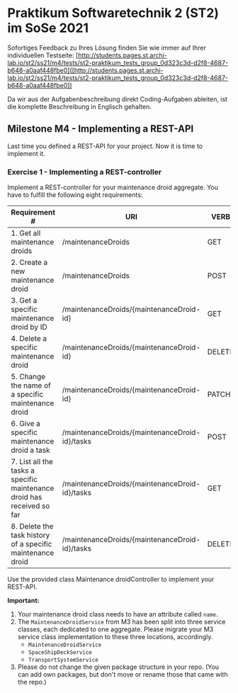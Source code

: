 # Praktikum Softwaretechnik 2 (ST2) im SoSe 2021

Sofortiges Feedback zu Ihres Lösung finden Sie wie immer auf Ihrer individuellen Testseite:
[http://students.pages.st.archi-lab.io/st2/ss21/m4/tests/st2-praktikum_tests_group_0d323c3d-d2f8-4687-b648-a0aaf448fbe0]([http://students.pages.st.archi-lab.io/st2/ss21/m4/tests/st2-praktikum_tests_group_0d323c3d-d2f8-4687-b648-a0aaf448fbe0])

Da wir aus der Aufgabenbeschreibung direkt Coding-Aufgaben ableiten, ist die komplette Beschreibung in Englisch
gehalten. 

## Milestone M4 - Implementing a REST-API

Last time you defined a REST-API for your project. Now it is time to implement it.

### Exercise 1 - Implementing a REST-controller

Implement a REST-controller for your maintenance droid aggregate.
You have to fulfill the following eight requirements:

|Requirement # | URI | VERB |
|---|---|---|
| 1. Get all maintenance droids                                                                      | /maintenanceDroids | GET |
| 2. Create a new maintenance droid                                                                  | /maintenanceDroids | POST |
| 3. Get a specific maintenance droid by ID                                                          | /maintenanceDroids/{maintenanceDroid-id} | GET |
| 4. Delete a specific maintenance droid                                                             | /maintenanceDroids/{maintenanceDroid-id} | DELETE |
| 5. Change the name of a specific maintenance droid                                                 | /maintenanceDroids/{maintenanceDroid-id} | PATCH |
| 6. Give a specific maintenance droid a task                                         | /maintenanceDroids/{maintenanceDroid-id}/tasks | POST |
| 7. List all the tasks a specific maintenance droid has received so far                        | /maintenanceDroids/{maintenanceDroid-id}/tasks | GET |
| 8. Delete the task history of a specific maintenance droid                                    | /maintenanceDroids/{maintenanceDroid-id}/tasks | DELETE | 

Use the provided class Maintenance droidController to implement your REST-API. 

**Important:** 
1. Your maintenance droid class needs to have an attribute called `name`.
1. The `MaintenanceDroidService` from M3 has been split into three service classes, each dedicated to one aggregate. 
    Please migrate your M3 service class implementation to these three locations, accordingly.
    * `MaintenanceDroidService`
    * `SpaceShipDeckService`
    * `TransportSystemService`
1. Please do not change the given package structure in your repo. (You can add own packages, but don't move or
    rename those that came with the repo.)

